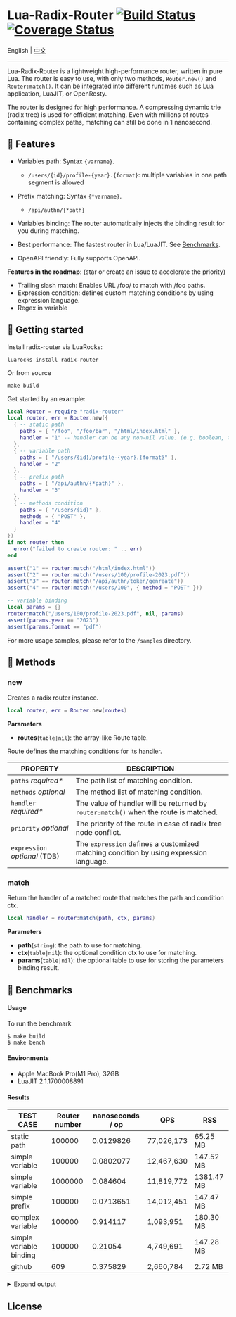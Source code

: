 # Lua-Radix-Router [![Build Status](https://github.com/vm-001/lua-radix-router/actions/workflows/test.yml/badge.svg)](https://github.com/vm-001/lua-radix-router/actions/workflows/test.yml) [![Coverage Status](https://coveralls.io/repos/github/vm-001/lua-radix-router/badge.svg)](https://coveralls.io/github/vm-001/lua-radix-router)

English | [中文](README.zh.md)

---

Lua-Radix-Router is a lightweight high-performance router, written in pure Lua. The router is easy to use, with only two methods, `Router.new()` and `Router:match()`. It can be integrated into different runtimes such as Lua application, LuaJIT, or OpenResty.



The router is designed for high performance. A compressing dynamic trie (radix tree) is used for efficient matching. Even with millions of routes containing complex paths, matching can still be done in 1 nanosecond. 

## 🔨 Features

- Variables path: Syntax  `{varname}`. 
    - `/users/{id}/profile-{year}.{format}`:  multiple variables in one path segment is allowed
- Prefix matching: Syntax `{*varname}`.
    - `/api/authn/{*path}`

- Variables binding: The router automatically injects the binding result for you during matching.
- Best performance: The fastest router in Lua/LuaJIT. See [Benchmarks](#-Benchmarks).
- OpenAPI friendly: Fully supports OpenAPI.



**Features in the roadmap**: (star or create an issue to accelerate the priority)

- Trailing slash match: Enables URL /foo/ to match with /foo paths.
- Expression condition: defines custom matching conditions by using expression language.
- Regex in variable

## 📖 Getting started

Install radix-router via LuaRocks:

```
luarocks install radix-router
```

Or from source

```
make build
```

Get started by an example:

```lua
local Router = require "radix-router"
local router, err = Router.new({
  { -- static path
    paths = { "/foo", "/foo/bar", "/html/index.html" },
    handler = "1" -- handler can be any non-nil value. (e.g. boolean, table, function)
  },
  { -- variable path
    paths = { "/users/{id}/profile-{year}.{format}" },
    handler = "2"
  },
  { -- prefix path
    paths = { "/api/authn/{*path}" },
    handler = "3"
  },
  { -- methods condition
    paths = { "/users/{id}" },
    methods = { "POST" },
    handler = "4"
  }
})
if not router then
  error("failed to create router: " .. err)
end

assert("1" == router:match("/html/index.html"))
assert("2" == router:match("/users/100/profile-2023.pdf"))
assert("3" == router:match("/api/authn/token/genreate"))
assert("4" == router:match("/users/100", { method = "POST" }))

-- variable binding
local params = {}
router:match("/users/100/profile-2023.pdf", nil, params)
assert(params.year == "2023")
assert(params.format == "pdf")
```

For more usage samples, please refer to the `/samples` directory.

## 📄 Methods

### new

Creates a radix router instance.

```lua
local router, err = Router.new(routes)
```

**Parameters**

- **routes**(`table|nil`): the array-like Route table.



Route defines the matching conditions for its handler.

| PROPERTY                      | DESCRIPTION                                                  |
| ----------------------------- | ------------------------------------------------------------ |
| `paths`  *required\**         | The path list of matching condition.                         |
| `methods` *optional*          | The method list of matching condition.                       |
| `handler` *required\**        | The value of handler will be returned by `router:match()` when the route is matched. |
| `priority` *optional*         | The priority of the route in case of radix tree node conflict. |
| `expression` *optional* (TDB) | The `expression` defines a customized matching condition by using expression language. |



### match

Return the handler of a matched route that matches the path and condition ctx.

```lua
local handler = router:match(path, ctx, params)
```

**Parameters**

- **path**(`string`): the path to use for matching.
- **ctx**(`table|nil`): the optional condition ctx to use for matching.
- **params**(`table|nil`): the optional table to use for storing the parameters binding result.

## 🚀 Benchmarks

#### Usage

To run the benchmark

```$ make bench
$ make build
$ make bench
```

#### Environments

- Apple MacBook Pro(M1 Pro), 32GB 
- LuaJIT 2.1.1700008891

#### Results

| TEST CASE               | Router number | nanoseconds / op | QPS        | RSS          |
| ----------------------- |---------------|------------------|------------|--------------|
| static path             | 100000        | 0.0129826        | 77,026,173 | 65.25 MB     |
| simple variable         | 100000        | 0.0802077        | 12,467,630 | 147.52 MB    |
| simple variable         | 1000000       | 0.084604         | 11,819,772 | 1381.47 MB   |
| simple prefix           | 100000        | 0.0713651        | 14,012,451 | 147.47 MB    |
| complex variable        | 100000        | 0.914117         | 1,093,951  | 180.30 MB    |
| simple variable binding | 100000        | 0.21054          | 4,749,691  | 147.28 MB    |
| github                  | 609           | 0.375829         | 2,660,784  | 2.72 MB      |

<details>
<summary>Expand output</summary>

```
RADIX_ROUTER_ROUTES=100000 RADIX_ROUTER_TIMES=10000000 luajit benchmark/static-paths.lua
========== static path ==========
routes  :	100000
times   :	10000000
elapsed :	0.129826 s
QPS     :	77026173
ns/op   :	0.0129826 ns
path    :	/50000
handler :	50000
Memory  :	65.25 MB

RADIX_ROUTER_ROUTES=100000 RADIX_ROUTER_TIMES=10000000 luajit benchmark/simple-variable.lua
========== variable ==========
routes  :	100000
times   :	10000000
elapsed :	0.802077 s
QPS     :	12467630
ns/op   :	0.0802077 ns
path    :	/1/foo
handler :	1
Memory  :	147.52 MB

RADIX_ROUTER_ROUTES=1000000 RADIX_ROUTER_TIMES=10000000 luajit benchmark/simple-variable.lua
========== variable ==========
routes  :       1000000
times   :       10000000
elapsed :       0.84604 s
QPS     :       11819772
ns/op   :       0.084604 ns
path    :       /1/foo
handler :       1
Memory  :       1381.47 MB

RADIX_ROUTER_ROUTES=100000 RADIX_ROUTER_TIMES=10000000 luajit benchmark/simple-prefix.lua
========== prefix ==========
routes  :	100000
times   :	10000000
elapsed :	0.713651 s
QPS     :	14012451
ns/op   :	0.0713651 ns
path    :	/1/a
handler :	1
Memory  :	147.47 MB

RADIX_ROUTER_ROUTES=100000 RADIX_ROUTER_TIMES=1000000 luajit benchmark/complex-variable.lua
========== variable ==========
routes  :	100000
times   :	1000000
elapsed :	0.914117 s
QPS     :	1093951
ns/op   :	0.914117 ns
path    :	/aa/bb/cc/dd/ee/ff/gg/hh/ii/jj/kk/ll/mm/nn/oo/pp/qq/rr/ss/tt/uu/vv/ww/xx/yy/zz50000
handler :	50000
Memory  :	180.30 MB

RADIX_ROUTER_ROUTES=100000 RADIX_ROUTER_TIMES=10000000 luajit benchmark/simple-variable-binding.lua
========== variable ==========
routes  :	100000
times   :	10000000
elapsed :	2.1054 s
QPS     :	4749691
ns/op   :	0.21054 ns
path    :	/1/foo
handler :	1
params : name = foo
Memory  :	147.28 MB

RADIX_ROUTER_TIMES=1000000 luajit benchmark/github-routes.lua
========== github apis ==========
routes  :	609
times   :	1000000
elapsed :	0.375829 s
QPS     :	2660784
ns/op   :	0.375829 ns
path    :	/repos/vm-001/lua-radix-router/import
handler :	/repos/{owner}/{repo}/import
Memory  :	2.72 MB
```

</details>


## License
